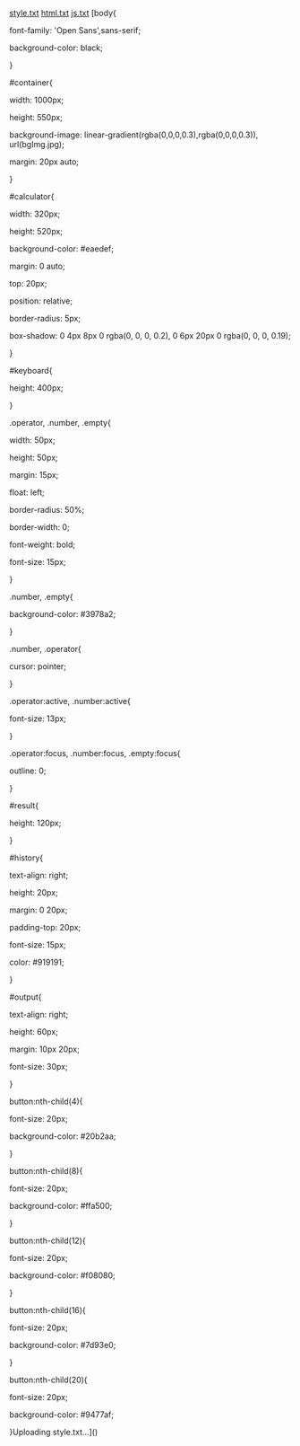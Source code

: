 [style.txt](https://github.com/lilcoolbro-05/lilcoolbro-05/files/14887331/style.txt)
[html.txt](https://github.com/lilcoolbro-05/lilcoolbro-05/files/14887328/html.txt)
[js.txt](https://github.com/lilcoolbro-05/lilcoolbro-05/files/14887330/js.txt)
[body{

font-family: 'Open Sans',sans-serif;

background-color: black;

}

#container{

width: 1000px;

height: 550px;

background-image: linear-gradient(rgba(0,0,0,0.3),rgba(0,0,0,0.3)), url(bgImg.jpg);

margin: 20px auto;

}

#calculator{

width: 320px;

height: 520px;

background-color: #eaedef;

margin: 0 auto;

top: 20px;

position: relative;

border-radius: 5px;

box-shadow: 0 4px 8px 0 rgba(0, 0, 0, 0.2), 0 6px 20px 0 rgba(0, 0, 0, 0.19);

}

#keyboard{

height: 400px;

}

.operator, .number, .empty{

width: 50px;

height: 50px;

margin: 15px;

float: left;

border-radius: 50%;

border-width: 0;

font-weight: bold;

font-size: 15px;

}

.number, .empty{

background-color: #3978a2;

}

.number, .operator{

cursor: pointer;

}

.operator:active, .number:active{

font-size: 13px;

}

.operator:focus, .number:focus, .empty:focus{

outline: 0;

}

#result{

height: 120px;

}

#history{

text-align: right;

height: 20px;

margin: 0 20px;

padding-top: 20px;

font-size: 15px;

color: #919191;

}

#output{

text-align: right;

height: 60px;

margin: 10px 20px;

font-size: 30px;

}

button:nth-child(4){

font-size: 20px;

background-color: #20b2aa;

}

button:nth-child(8){

font-size: 20px;

background-color: #ffa500;

}

button:nth-child(12){

font-size: 20px;

background-color: #f08080;

}

button:nth-child(16){

font-size: 20px;

background-color: #7d93e0;

}

button:nth-child(20){

font-size: 20px;

background-color: #9477af;

}Uploading style.txt…]()
